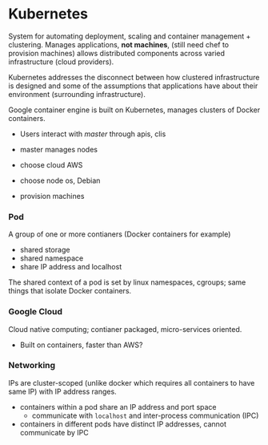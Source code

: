 # Kubernetes
System for automating deployment, scaling and container management + clustering. Manages applications, **not machines**, (still need chef to provision machines) allows distributed components across varied infrastructure (cloud providers). 

Kubernetes addresses the disconnect between how clustered infrastructure is designed and some of the assumptions that applications have about their environment (surrounding infrastructure). 

Google container engine is built on Kubernetes, manages clusters of Docker containers. 
- Users interact with *master* through apis, clis
- master manages nodes 

- choose cloud AWS
- choose node os, Debian
- provision machines

### Pod
A group of one or more contianers (Docker containers for example) 
- shared storage
- shared namespace
- share IP address and localhost

The shared context of a pod is set by linux namespaces, cgroups; same things that isolate Docker containers. 

### Google Cloud
Cloud native computing; contianer packaged, micro-services oriented.
- Built on containers, faster than AWS? 

### Networking
IPs are cluster-scoped (unlike docker which requires all containers to have same IP) with IP address ranges.
- containers within a pod share an IP address and port space
  - communicate with `localhost` and inter-process communication (IPC)
- containers in different pods have distinct IP addresses, cannot communicate by IPC

